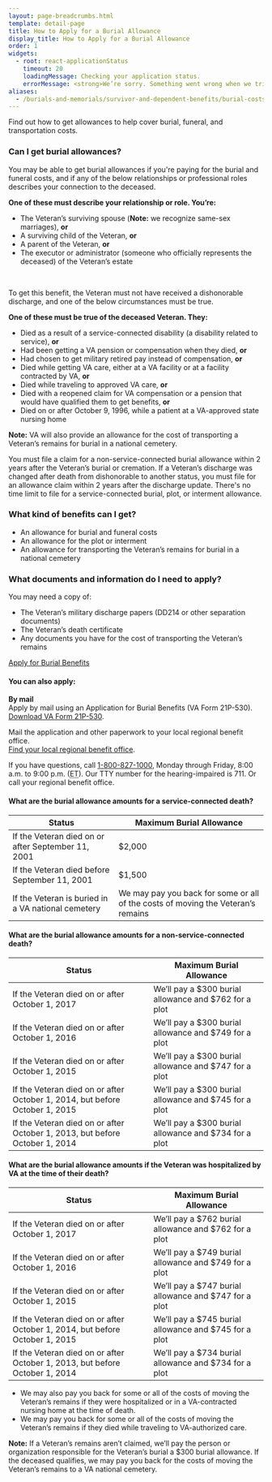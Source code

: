 ```yaml
---
layout: page-breadcrumbs.html
template: detail-page
title: How to Apply for a Burial Allowance
display_title: How to Apply for a Burial Allowance 
order: 1
widgets:
  - root: react-applicationStatus
    timeout: 20
    loadingMessage: Checking your application status.
    errorMessage: <strong>We’re sorry. Something went wrong when we tried to load your saved application.</strong><br/>Please try refreshing your browser in a few minutes.
aliases:
  - /burials-and-memorials/survivor-and-dependent-benefits/burial-costs/
---
```


<div class="va-introtext">

Find out how to get allowances to help cover burial, funeral, and transportation costs.

</div>

<div class="feature" markdown="0">

### Can I get burial allowances?

You may be able to get burial allowances if you're paying for the burial and funeral costs, and if any of the below relationships or professional roles describes your connection to the deceased.

**One of these must describe your relationship or role. You’re:**

- The Veteran’s surviving spouse (**Note:** we recognize same-sex marriages), **or**
- A surviving child of the Veteran, **or**
- A parent of the Veteran, **or**
- The executor or administrator (someone who officially represents the deceased) of the Veteran’s estate

<br>

To get this benefit, the Veteran must not have received a dishonorable discharge, and one of the below circumstances must be true.

**One of these must be true of the deceased Veteran. They:**

- Died as a result of a service-connected disability (a disability related to service), **or**
- Had been getting a VA pension or compensation when they died, **or**
- Had chosen to get military retired pay instead of compensation, **or**
- Died while getting VA care, either at a VA facility or at a facility contracted by VA, **or**
- Died while traveling to approved VA care, **or**
- Died with a reopened claim for VA compensation or a pension that would have qualified them to get benefits, **or**
- Died on or after October 9, 1996, while a patient at a VA-approved state nursing home

**Note:** VA will also provide an allowance for the cost of transporting a Veteran’s remains for burial in a national cemetery.

</div>

You must file a claim for a non-service-connected burial allowance within 2 years after the Veteran’s burial or cremation. If a Veteran’s discharge was changed after death from dishonorable to another status, you must file for an allowance claim within 2 years after the discharge update. There's no time limit to file for a service-connected burial, plot, or interment allowance.


### What kind of benefits can I get?

- An allowance for burial and funeral costs
- An allowance for the plot or interment
- An allowance for transporting the Veteran’s remains for burial in a national cemetery

<div class="feature" markdown="1">

### What documents and information do I need to apply?

You may need a copy of:
- The Veteran’s military discharge papers (DD214 or other separation documents)
- The Veteran’s death certificate
- Any documents you have for the cost of transporting the Veteran’s remains

</div>

<div id="react-applicationStatus" class="static-page-widget">
  <a class="usa-button-primary va-button-primary" href="/burials-memorials/veterans-burial-allowance/apply-for-burial-allowance-form-21p-530">Apply for Burial Benefits</a>
</div>

<div itemprop="steps" itemscope itemtype ="http://schema.org/HowToSection">
<h4 itemprop="name">You can also apply:</h4>
<div itemprop="itemListElement">

**By mail**<br>
Apply by mail using an Application for Burial Benefits (VA Form 21P-530). <br>
[Download VA Form 21P-530](https://www.vba.va.gov/pubs/forms/VBA-21P-530-ARE.pdf).

Mail the application and other paperwork to your local regional benefit office. <br> 
[Find your local regional benefit office](/facilities).

If you have questions, call <a href="tel:+1-800-827-1000">1-800-827-1000</a>, Monday through Friday, 8:00 a.m. to 9:00 p.m. (<abbr title="eastern time">ET</abbr>). Our TTY number for the hearing-impaired is 711. Or call your regional benefit office.




#### What are the burial allowance amounts for a service-connected death?

| Status                   | Maximum Burial Allowance |
| ------------------------ | ------------------------ |
| If the Veteran died on or after September 11, 2001 | $2,000 |
| If the Veteran died before September 11, 2001 | $1,500 |
| If the Veteran is buried in a VA national cemetery | We may pay you back for some or all of the costs of moving the Veteran’s remains |

#### What are the burial allowance amounts for a non-service-connected death?

| Status                   | Maximum Burial Allowance |
| ------------------------ | ------------------------ |
| If the Veteran died on or after October 1, 2017 | We’ll pay a $300 burial allowance and $762 for a plot |
| If the Veteran died on or after October 1, 2016 | We’ll pay a $300 burial allowance and $749 for a plot |
| If the Veteran died on or after October 1, 2015 | We’ll pay a $300 burial allowance and $747 for a plot |
| If the Veteran died on or after October 1, 2014, but before October 1, 2015 | We’ll pay a $300 burial allowance and $745 for a plot |
| If the Veteran died on or after October 1, 2013, but before October 1, 2014 | We’ll pay a $300 burial allowance and $734 for a plot |

#### What are the burial allowance amounts if the Veteran was hospitalized by VA at the time of their death?

| Status                   | Maximum Burial Allowance |
| ------------------------ | ------------------------ |
| If the Veteran died on or after October 1, 2017 | We’ll pay a $762 burial allowance and $762 for a plot |
| If the Veteran died on or after October 1, 2016 | We’ll pay a $749 burial allowance and $749 for a plot |
| If the Veteran died on or after October 1, 2015 | We’ll pay a $747 burial allowance and $747 for a plot |
| If the Veteran died on or after October 1, 2014, but before October 1, 2015 | We’ll pay a $745 burial allowance and $745 for a plot |
| If the Veteran died on or after October 1, 2013, but before October 1, 2014 | We’ll pay a $734 burial allowance and $734 for a plot |

- We may also pay you back for some or all of the costs of moving the Veteran’s remains if they were hospitalized or in a VA-contracted nursing home at the time of death.
- We may pay you back for some or all of the costs of moving the Veteran’s remains if they died while traveling to VA-authorized care.

**Note:** If a Veteran’s remains aren’t claimed, we’ll pay the person or organization responsible for the Veteran’s burial a $300 burial allowance. If the deceased qualifies, we may pay you back for the costs of moving the Veteran’s remains to a VA national cemetery.
